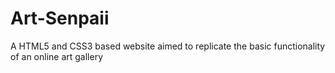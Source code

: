 # Art-Senpaii
A HTML5 and CSS3 based website aimed to replicate the basic functionality of an online art gallery
